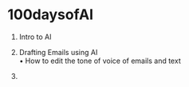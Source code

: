 # 100daysofAI

1. Intro to AI
2. Drafting Emails using AI  
      • How to edit the tone of voice of emails and text  

3. 
